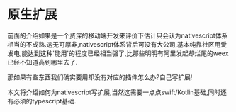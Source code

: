 # 原生扩展

前面的介绍如果是一个资深的移动端开发来评价下估计只会认为nativescript体系相当的不成熟.这无可厚非,nativescript体系背后可没有大公司,基本纯靠社区用爱发电,能达到这种'能用'的程度已经相当强了,比那些明明有阿里发起却烂尾的weex已经不知道高到哪里去了.

那如果有些东西我们确实要用却没有对应的插件怎么办?自己写扩展!

本文将介绍如何为nativescript写扩展,当然这需要一点点swift/Kotlin基础,同时还有必须的typescript基础.